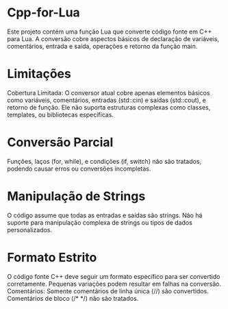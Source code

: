 # Cpp-for-Lua

Este projeto contém uma função Lua que converte código fonte em C++ para Lua. A conversão cobre aspectos básicos de declaração de variáveis, comentários, entrada e saída, operações e retorno da função main.

# Limitações
Cobertura Limitada: O conversor atual cobre apenas elementos básicos como variáveis, comentários, entradas (std::cin) e saídas (std::cout), e retorno de função. Ele não suporta estruturas complexas como classes, templates, ou bibliotecas específicas.

# Conversão Parcial
Funções, laços (for, while), e condições (if, switch) não são tratados, podendo causar erros ou conversões incompletas.

# Manipulação de Strings
O código assume que todas as entradas e saídas são strings. Não há suporte para manipulação complexa de strings ou tipos de dados personalizados.

# Formato Estrito
O código fonte C++ deve seguir um formato específico para ser convertido corretamente. Pequenas variações podem resultar em falhas na conversão.
Comentários: Somente comentários de linha única (//) são convertidos. Comentários de bloco (/* */) não são tratados.
